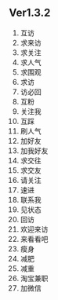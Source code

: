 ## Ver1.3.2 ##
  1. 互访
  1. 求来访
  1. 求关注
  1. 求人气
  1. 求围观
  1. 求访
  1. 访必回
  1. 互粉
  1. 关注我
  1. 互踩
  1. 刷人气
  1. 加好友
  1. 加我好友
  1. 求交往
  1. 求交友
  1. 请关注
  1. 速进
  1. 联系我
  1. 见状态
  1. 回访
  1. 欢迎来访
  1. 来看看吧
  1. 瘦身
  1. 减肥
  1. 减重
  1. 淘宝兼职
  1. 加微信